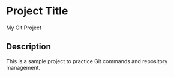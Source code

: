 # Project Title
My Git Project

## Description
This is a sample project to practice Git commands and repository management.


